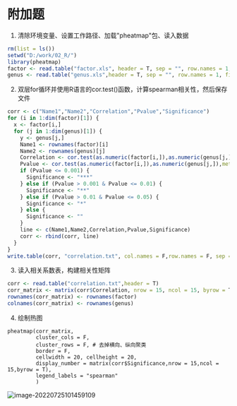 # 附加题

1. 清除环境变量、设置工作路径、加载"pheatmap"包、读入数据

```R
rm(list = ls())
setwd("D:/work/02_R/")
library(pheatmap)
factor <- read.table("factor.xls", header = T, sep = "", row.names = 1, fill = T)
genus <- read.table("genus.xls",header = T, sep = "", row.names = 1, fill = T)
```

2. 双层for循环并使用R语言的cor.test()函数，计算spearman相关性，然后保存文件

```R
corr <- c("Name1","Name2","Correlation","Pvalue","Significance")
for (i in 1:dim(factor)[1]) {
  x <- factor[i,]
  for (j in 1:dim(genus)[1]) {
    y <- genus[j,]
    Name1 <- rownames(factor)[i]
    Name2 <- rownames(genus)[j]
    Correlation <- cor.test(as.numeric(factor[i,]),as.numeric(genus[j,]),method = "spearman", exact = F)$estimate
    Pvalue <- cor.test(as.numeric(factor[i,]),as.numeric(genus[j,]),method = "spearman", exact = F)$p.value
    if (Pvalue <= 0.001) {
      Significance <- "***"
    } else if (Pvalue > 0.001 & Pvalue <= 0.01) {
      Significance <- "**"
    } else if (Pvalue > 0.01 & Pvalue <= 0.05) {
      Significance <- "*"
    } else {
      Significance <- ""
    }
    line <- c(Name1,Name2,Correlation,Pvalue,Significance)
    corr <- rbind(corr, line)
  }
}
write.table(corr, "correlation.txt", col.names = F,row.names = F, sep = "\t")
```

3. 读入相关系数表，构建相关性矩阵

```R
corr <- read.table("correlation.txt",header = T)
corr_matrix <- matrix(corr$Correlation, nrow = 15, ncol = 15, byrow = T)
rownames(corr_matrix) <- rownames(factor)
colnames(corr_matrix) <- rownames(genus)
```

4. 绘制热图

```
pheatmap(corr_matrix,
         cluster_cols = F, 
         cluster_rows = F, # 去掉横向、纵向聚类
         border = F,
         cellwidth = 20, cellheight = 20,
         display_number = matrix(corr$Significance,nrow = 15,ncol = 15,byrow = T),
         legend_labels = "spearman"
         )
```

![image-20220725101459109](C:\Users\Administrator\AppData\Roaming\Typora\typora-user-images\image-20220725101459109.png)